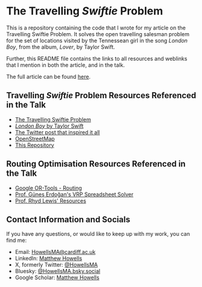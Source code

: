 # The Travelling *Swiftie* Problem
This is a repository containing the code that I wrote for my article on the 
Travelling Swiftie Problem. It solves the open travelling salesman problem for 
the set of locations visited by the Tennessean girl in the song *London Boy*, 
from the album, *Lover*, by Taylor Swift.

Further, this README file contains the links to all resources and weblinks that
I mention in both the article, and in the talk.

The full article can be found 
[here](https://www.tandfonline.com/doi/full/10.1080/2058802X.2024.2388417).

## Travelling *Swiftie* Problem Resources Referenced in the Talk
- [The Travelling Swiftie Problem](https://www.tandfonline.com/doi/full/10.1080/2058802X.2024.2388417)
- [*London Boy* by Taylor Swift](https://www.youtube.com/watch?v=VsKoOH6DVys&ab_channel=TaylorSwiftVEVO)
- [The Twitter post that inspired it all](https://x.com/_EthanBeer/status/1164960418688831489)
- [OpenStreetMap](https://www.openstreetmap.org/)
- [This Repository](https://github.com/MHowells/travelling_swiftie_problem)

## Routing Optimisation Resources Referenced in the Talk
- [Google OR-Tools - Routing](https://developers.google.com/optimization/routing)
- [Prof. Güneş Erdoğan's VRP Spreadsheet Solver](https://people.bath.ac.uk/ge277/vrp-spreadsheet-solver/)
- [Prof. Rhyd Lewis' Resources](https://rhydlewis.eu/#resources)

## Contact Information and Socials
If you have any questions, or would like to keep up with my work, you can find me:
- Email: [HowellsMA@cardiff.ac.uk](mailto:HowellsMA@cardiff.ac.uk)
- LinkedIn: [Matthew Howells](https://www.linkedin.com/in/matthewahowells/)
- X, formerly Twitter: [@HowellsMA](https://x.com/HowellsMA)
- Bluesky: [@HowellsMA.bsky.social](https://bsky.app/profile/howellsma.bsky.social)
- Google Scholar: [Matthew Howells](https://scholar.google.com/citations?user=71sfmvwAAAAJ&hl=en)



